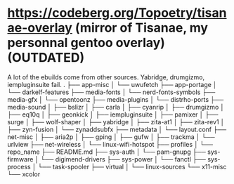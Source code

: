 # https://codeberg.org/Topoetry/tisanae-overlay (mirror of Tisanae, my personnal gentoo overlay) (OUTDATED)
A lot of the ebuilds come from other sources.
Yabridge, drumgizmo, iempluginsuite fail.
.
├── app-misc
│  └── uwufetch
├── app-portage
│  └── darkelf-features
├── media-fonts
│  └── nerd-fonts-symbols
├── media-gfx
│  └── opentoonz
├── media-plugins
│  └── distrho-ports
├── media-sound
│  ├── bslizr
│  ├── carla
│  ├── cyanrip
│  ├── drumgizmo
│  ├── eq10q
│  ├── geonkick
│  ├── iempluginsuite
│  ├── pamixer
│  ├── surge
│  ├── wolf-shaper
│  ├── yabridge
│  ├── zita-at1
│  ├── zita-rev1
│  ├── zyn-fusion
│  └── zynaddsubfx
├── metadata
│  └── layout.conf
├── net-misc
│  ├── aria2p
│  ├── gping
│  ├── gufw
│  ├── trackma
│  └── urlview
├── net-wireless
│  └── linux-wifi-hotspot
├── profiles
│  └── repo_name
├── README.md
├── sys-auth
│  └── pam-gnupg
├── sys-firmware
│  └── digimend-drivers
├── sys-power
│  └── fanctl
├── sys-process
│  └── task-spooler
├── virtual
│  └── linux-sources
└── x11-misc
   └── xcolor
